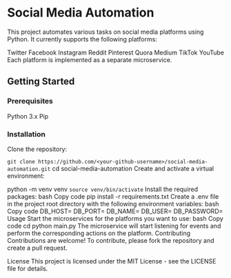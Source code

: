 # Social Media Automation
This project automates various tasks on social media platforms using Python. It currently supports the following platforms:

Twitter
Facebook
Instagram
Reddit
Pinterest
Quora
Medium
TikTok
YouTube
Each platform is implemented as a separate microservice.

## Getting Started
### Prerequisites
Python 3.x
Pip
### Installation
Clone the repository:


```git clone https://github.com/<your-github-username>/social-media-automation.git```
cd social-media-automation
Create and activate a virtual environment:


python -m venv venv
```source venv/bin/activate```
Install the required packages:
bash
Copy code
pip install -r requirements.txt
Create a .env file in the project root directory with the following environment variables:
bash
Copy code
DB_HOST=<database-host>
DB_PORT=<database-port>
DB_NAME=<database-name>
DB_USER=<database-username>
DB_PASSWORD=<database-password>
Usage
Start the microservices for the platforms you want to use:
bash
Copy code
cd <platform-name>
python main.py
The microservice will start listening for events and perform the corresponding actions on the platform.
Contributing
Contributions are welcome! To contribute, please fork the repository and create a pull request.

License
This project is licensed under the MIT License - see the LICENSE file for details.
